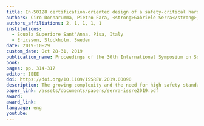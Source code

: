 ```yaml
---
title: En-50128 certification-oriented design of a safety-critical hard real-Time kernel
authors: Ciro Donnarumma, Pietro Fara, <strong>Gabriele Serra</strong>, Sandro Di Leonardi, Mauro Marinoni 
authors_affiliations: 2, 1, 1, 1, 1
institutions:
  - Scuola Superiore Sant'Anna, Pisa, Italy
  - Ericsson, Stockholm, Sweden
date: 2019-10-29
custom_date: Oct 28-31, 2019
publication_name: Proceedings of the 30th International Symposium on Software Reliability Engineering Workshops (ISSREW 2019), Berlin, Germany 
book:
pages: pp. 314-317
editor: IEEE
doi: https://doi.org/10.1109/ISSREW.2019.00090
description: The growing complexity and the need for high safety standards in railways infrastructures are pushing the infrastructure operators toward the adoption of newer solutions able to exploit modern platforms and state-of-the-art software solutions while guaranteeing safety and timing constraints, and maintaining the compliance with the standards. This paper presents the design guidelines of a novel real-time kernel whose development is based on the Italian use case, highlighting its focus on adherence to the standards.
paper_link: /assets/documents/papers/serra-issre2019.pdf
award: 
award_link: 
language: eng
youtube:
---
```

